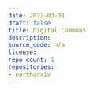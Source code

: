```yaml
---
date: 2022-03-31
draft: false
title: Digital Commons
description:
source_code: n/a
license:
repo_count: 1
repositories:
- eartharxiv
---
```



